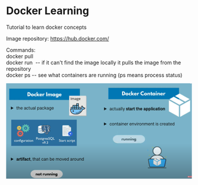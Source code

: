 # Docker Learning


Tutorial to learn docker concepts 

Image repository: 
https://hub.docker.com/ 

Commands:<br/>
docker pull <image><br/>
docker run <image> -- if it can't find the image locally it pulls the image from the repository<br/>
docker ps -- see what containers are running (ps means process status)


![alt text](https://github.com/luislimaUM/Docker/blob/main/dockerImage.PNG)
